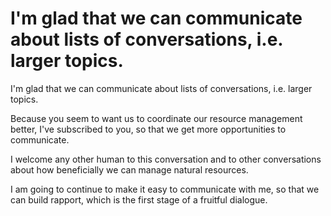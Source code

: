 # I'm glad that we can communicate about lists of conversations, i.e. larger topics.

I'm glad that we can communicate about lists of conversations, i.e. larger topics.

Because you seem to want us to coordinate our resource management better, I've subscribed to you, so that we get more opportunities to communicate.

I welcome any other human to this conversation and to other conversations about how beneficially we can manage natural resources.

I am going to continue to make it easy to communicate with me, so that we can build rapport, which is the first stage of a fruitful dialogue.